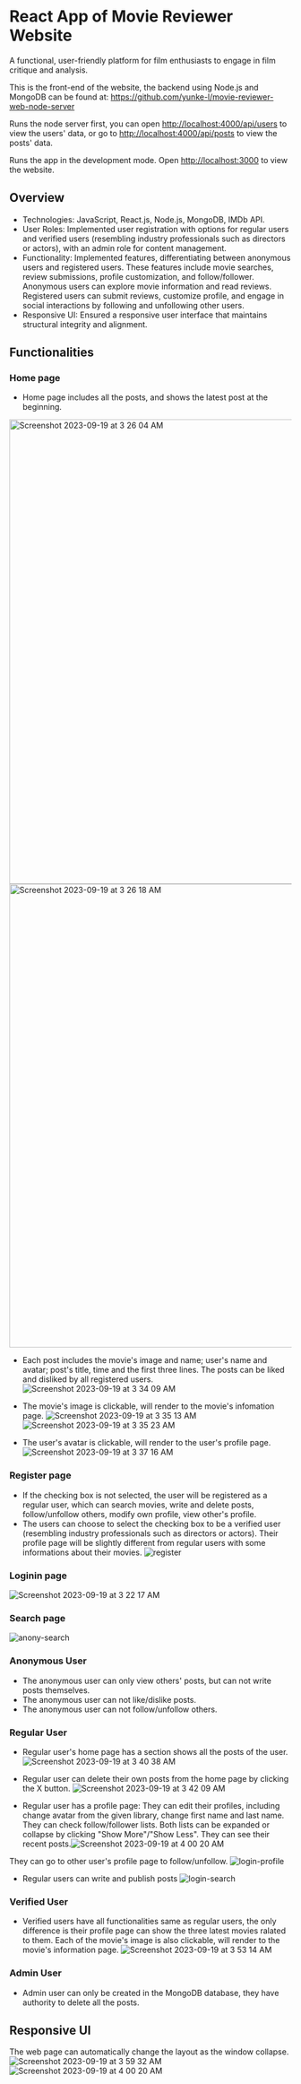 # React App of Movie Reviewer Website
A functional, user-friendly platform for film enthusiasts to engage in film critique and analysis. 

This is the front-end of the website, the backend using Node.js and MongoDB can be found at: https://github.com/yunke-l/movie-reviewer-web-node-server   
  
Runs the node server first, you can open [http://localhost:4000/api/users](http://localhost:4000/api/users) to view the users' data, or go to [http://localhost:4000/api/posts](http://localhost:4000/api/posts) to view the posts' data. 

Runs the app in the development mode.
Open [http://localhost:3000](http://localhost:3000) to view the website.


## Overview
* Technologies: JavaScript, React.js, Node.js, MongoDB, IMDb API.
* User Roles: Implemented user registration with options for regular users and verified users (resembling industry professionals such as directors or actors), with an admin role for content management.
* Functionality: Implemented features, differentiating between anonymous users and registered users. These features include movie searches, review submissions, profile customization, and follow/follower. Anonymous users can explore movie information and read reviews. Registered users can submit reviews, customize profile, and engage in social interactions by following and unfollowing other users.
* Responsive UI: Ensured a responsive user interface that maintains structural integrity and alignment.

## Functionalities
### Home page
* Home page includes all the posts, and shows the latest post at the beginning. 
<img width="829" alt="Screenshot 2023-09-19 at 3 26 04 AM" src="https://github.com/yunke-l/movie-reviewer-web-react-app/assets/66773247/fd3655ec-c61a-4264-aa8d-298c2371d9b4">
<img width="827" alt="Screenshot 2023-09-19 at 3 26 18 AM" src="https://github.com/yunke-l/movie-reviewer-web-react-app/assets/66773247/313a25e3-4c30-48e8-8076-4e779b1009de">
 
* Each post includes the movie's image and name; user's name and avatar; post's title, time and the first three lines. The posts can be liked and disliked by all registered users.
![Screenshot 2023-09-19 at 3 34 09 AM](https://github.com/yunke-l/movie-reviewer-web-react-app/assets/66773247/00266c08-ea4f-4c0b-99c4-29671719790c)
 
* The movie's image is clickable, will render to the movie's infomation page.
![Screenshot 2023-09-19 at 3 35 13 AM](https://github.com/yunke-l/movie-reviewer-web-react-app/assets/66773247/cdc38711-fdf5-4818-8ef6-1cc5d8f47ff6)
![Screenshot 2023-09-19 at 3 35 23 AM](https://github.com/yunke-l/movie-reviewer-web-react-app/assets/66773247/1aba46e7-ef79-49e5-bc15-933b269bd5fe)
 
* The user's avatar is clickable, will render to the user's profile page.
![Screenshot 2023-09-19 at 3 37 16 AM](https://github.com/yunke-l/movie-reviewer-web-react-app/assets/66773247/cefc420e-3306-4592-8f9d-b00d1c6d4a51)
 

### Register page
* If the checking box is not selected, the user will be registered as a regular user, which can search movies, write and delete posts, follow/unfollow others, modify own profile, view other's profile.
* The users can choose to select the checking box to be a verified user (resembling industry professionals such as directors or actors). Their profile page will be slightly different from regular users with some informations about their movies.
![register](https://github.com/yunke-l/movie-reviewer-web-react-app/assets/66773247/e8ef4b06-d117-4a0b-8dee-508eb4815efd)
 
### Loginin page
![Screenshot 2023-09-19 at 3 22 17 AM](https://github.com/yunke-l/movie-reviewer-web-react-app/assets/66773247/cca41186-5229-4fb3-a158-800aa02dec09)
 
### Search page
![anony-search](https://github.com/yunke-l/movie-reviewer-web-react-app/assets/66773247/f8d36753-a975-4193-aeae-74bf071374e8)
 
### Anonymous User
 * The anonymous user can only view others' posts, but can not write posts themselves.
 * The anonymous user can not like/dislike posts.
 * The anonymous user can not follow/unfollow others.
 
### Regular User
* Regular user's home page has a section shows all the posts of the user. 
![Screenshot 2023-09-19 at 3 40 38 AM](https://github.com/yunke-l/movie-reviewer-web-react-app/assets/66773247/d59cb8db-d314-413b-887d-f20e5c3ad111)

* Regular user can delete their own posts from the home page by clicking the X button.
![Screenshot 2023-09-19 at 3 42 09 AM](https://github.com/yunke-l/movie-reviewer-web-react-app/assets/66773247/25795483-3774-4b5f-97ae-3126f5fdb427)

* Regular user has a profile page:
They can edit their profiles, including change avatar from the given library, change first name and last name.
They can check follow/follower lists. Both lists can be expanded or collapse by clicking "Show More"/"Show Less". 
They can see their recent posts.![Screenshot 2023-09-19 at 4 00 20 AM](https://github.com/yunke-l/movie-reviewer-web-react-app/assets/66773247/4b68c333-92b7-47df-a240-78970dff09e0)

They can go to other user's profile page to follow/unfollow.
![login-profile](https://github.com/yunke-l/movie-reviewer-web-react-app/assets/66773247/f27bd84d-757d-4850-babf-62ac9b1ac9ff)

* Regular users can write and publish posts
![login-search](https://github.com/yunke-l/movie-reviewer-web-react-app/assets/66773247/6375438b-ca8f-4bc0-950f-f3bebc8e1f1e)


### Verified User
* Verified users have all functionalities same as regular users, the only difference is their profile page can show the three latest movies ralated to them. Each of the movie's image is also clickable, will render to the movie's information page.
![Screenshot 2023-09-19 at 3 53 14 AM](https://github.com/yunke-l/movie-reviewer-web-react-app/assets/66773247/49fadf42-64c3-4823-a9d9-0dbc9a1cfb4d)

### Admin User
* Admin user can only be created in the MongoDB database, they have authority to delete all the posts.

## Responsive UI
The web page can automatically change the layout as the window collapse.
![Screenshot 2023-09-19 at 3 59 32 AM](https://github.com/yunke-l/movie-reviewer-web-react-app/assets/66773247/fcc65bba-0534-4cff-af4c-6c98f344a432)
![Screenshot 2023-09-19 at 4 00 20 AM](https://github.com/yunke-l/movie-reviewer-web-react-app/assets/66773247/d5ba1cac-31f9-4514-ae76-37db4d0796f1)
